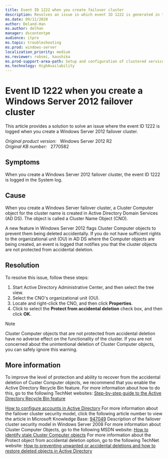 ```yaml
---
title: Event ID 1222 when you create failover cluster
description: Resolves an issue in which event ID 1222 is generated in the System log when you create a Windows Server 2012 failover cluster.
ms.date: 09/11/2020
author: Deland-Han
ms.author: delhan
manager: dscontentpm
audience: itpro
ms.topic: troubleshooting
ms.prod: windows-server
localization_priority: medium
ms.reviewer: robsmi, kaushika
ms.prod-support-area-path: Setup and configuration of clustered services and applications
ms.technology: HighAvailability
---
```

# Event ID 1222 when you create a Windows Server 2012 failover cluster

This article provides a solution to solve an issue where the event ID 1222 is logged when you create a Windows Server 2012 failover cluster.

_Original product version:_ &nbsp; Windows Server 2012 R2  
_Original KB number:_ &nbsp; 2770582

## Symptoms

When you create a Windows Server 2012 failover cluster, the event ID 1222 is logged in the System log.

## Cause

When you create a Windows Server failover cluster, a Cluster Computer object for the cluster name is created in Active Directory Domain Services (AD DS). The object is called a Cluster Name Object (CNO).

A new feature in Windows Server 2012 flags Cluster Computer objects to prevent them being deleted accidentally. If you do not have sufficient rights to the organizational unit (OU) in AD DS where the Computer objects are being created, an event is logged that notifies you that the cluster objects are not protected from accidental deletion.

## Resolution

To resolve this issue, follow these steps:

1. Start Active Directory Administrative Center, and then select the tree view.
2. Select the CNO's organizational unit (OU).
3. Locate and right-click the CNO, and then click **Properties**.
4. Click to select the **Protect from accidental deletion**  check box, and then click **OK**.

> [!NOTE]
> Cluster Computer objects that are not protected from accidental deletion have no adverse effect on the functionality of the cluster. If you are not concerned about the unintentional deletion of Cluster Computer objects, you can safely ignore this warning.

## More information

To improve the level of protection and ability to recover from the accidental deletion of Custer Computer objects, we recommend that you enable the Active Directory Recycle Bin feature. For more information about how to do this, go to the following TechNet websites: [Step-by-step guide to the Active Directory Recycle Bin feature](https://technet.microsoft.com/library/dd392261%28v=ws.10%29.aspx) 

[How to configure accounts in Active Directory](https://technet.microsoft.com/library/cc731002%28v=ws.10%29.aspx) 
For more information about the failover cluster security model, click the following article number to view the article in Microsoft Knowledge Base: [947049](https://support.microsoft.com/help/947049) Description of the failover cluster security model in Windows Server 2008
For more information about Cluster Computer Objects, go to the following MSDN website: [How to identify stale Cluster Computer objects](https://blogs.msdn.com/b/clustering/archive/2011/08/17/10197069.aspx) 
For more information about the Protect object from accidental deletion option, go to the following TechNet website: [How to preventing unwanted or accidental deletions and how to restore deleted objects in Active Directory](https://blogs.technet.com/b/abizerh/archive/2009/06/09/preventing-unwanted-accidental-deletions-and-restore-deleted-objects-in-active-directory.aspx)
